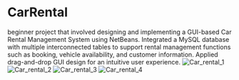 # CarRental
beginner project that involved designing and implementing a GUI-based Car Rental Management System using NetBeans. Integrated a MySQL database with multiple interconnected tables to support rental management functions such as booking, vehicle availability, and customer information. Applied drag-and-drop GUI design for an intuitive user experience.
![Car_rental_1](https://github.com/user-attachments/assets/41b02b3f-6c3a-4cc3-9e75-358ecb1f3800)
![Car_rental_2](https://github.com/user-attachments/assets/abeed7d2-eb09-47d9-80c9-3ca57d8892fa)
![Car_rental_3](https://github.com/user-attachments/assets/8d090393-d86e-4c45-9ac7-1f3e992e4803)
![Car_rental_4](https://github.com/user-attachments/assets/222f77e8-ec14-4823-8241-5293cd2d12da)

